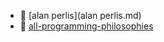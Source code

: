 * 📄 [alan perlis](alan perlis.md)
* 📄 [all-programming-philosophies](all-programming-philosophies.md)
